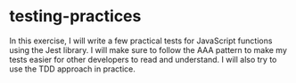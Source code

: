 # testing-practices
In this exercise, I will write a few practical tests for JavaScript functions using the Jest library. I will make sure to follow the AAA pattern to make my tests easier for other developers to read and understand. I will also try to use the TDD approach in practice.
